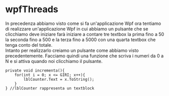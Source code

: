 # wpfThreads
In precedenza abbiamo visto come si fa un'applicazione Wpf ora tentiamo di realizzare un'applicazione Wpf in cui abbiamo un pulsante che se clicchiamo deve iniziare farà iniziare a contare tre textbox la prima fino a 50 la seconda fino a 500 e la terza fino a 5000 con una quarta textbox che tenga conto del totale.
<br>
Intanto per realizzarlo creiamo un pulsante come abbiamo visto precedentemente.
Facciamo quindi una funzione che scriva i numeri da 0 a N e si attiva quando noi clicchiamo il pulsante.
<br>
```
private void incrementa(){
	for(int i = 0; x <= GIRI; x++){
		lblCounter.Text = x.ToString();  
	}
} //lblCounter rappresenta un textblock
```
